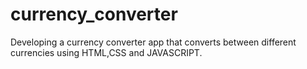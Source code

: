 # currency_converter
Developing a currency converter app that converts between different currencies  using HTML,CSS and JAVASCRIPT.

